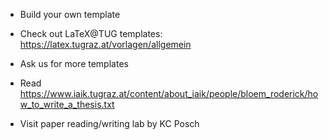 * Build your own template
* Check out LaTeX@TUG templates: https://latex.tugraz.at/vorlagen/allgemein
* Ask us for more templates

* Read https://www.iaik.tugraz.at/content/about_iaik/people/bloem_roderick/how_to_write_a_thesis.txt
* Visit paper reading/writing lab by KC Posch